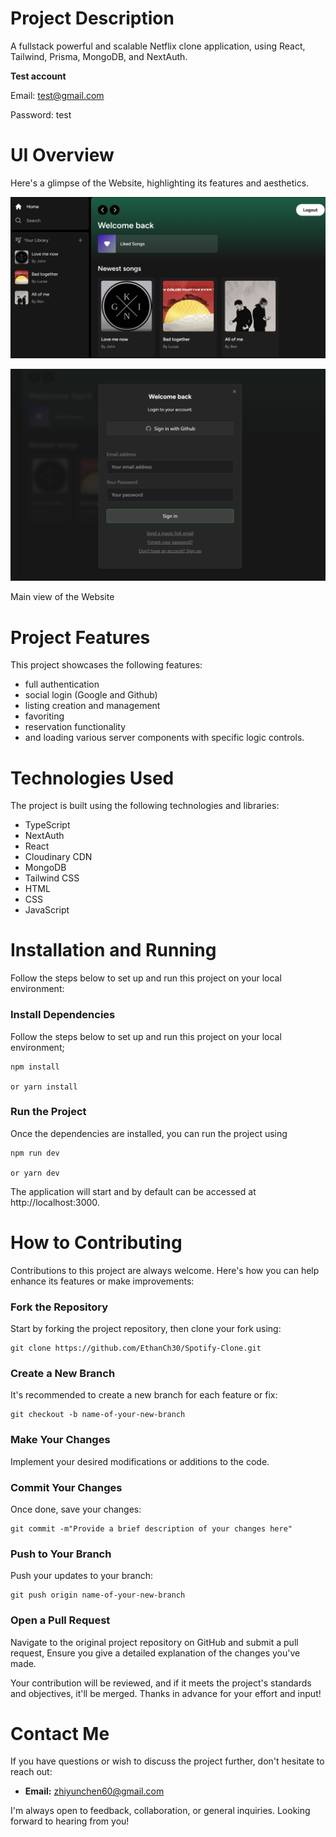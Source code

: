 # Project Description

A fullstack powerful and scalable Netflix clone  application, using React, Tailwind, Prisma, MongoDB, and NextAuth.

**Test account**

Email: test@gmail.com

Password: test

# UI Overview

Here's a glimpse of the Website, highlighting its features and aesthetics.

![Image text](https://github.com/EthanCh30/img-store/blob/master/img-storage/Spotify1.png)

![Image text](https://github.com/EthanCh30/img-store/blob/master/img-storage/Spotify2.png)

Main view of the Website

# Project Features

This project showcases the following features:

- full authentication
- social login (Google and Github)
- listing creation and management
- favoriting
- reservation functionality
- and loading various server components with specific logic controls.



# Technologies Used

The project is built using the following technologies and libraries:

- TypeScript
- NextAuth
- React
- Cloudinary CDN
- MongoDB
- Tailwind CSS
- HTML
- CSS
- JavaScript

# Installation and Running

Follow the steps below to set up and run this project on your local environment:

### Install Dependencies

Follow the steps below to set up and run this project on your local environment;

```
npm install

or yarn install
```



### Run the Project

Once the dependencies are installed, you can run the project using 

```
npm run dev

or yarn dev
```

The application will start and by default can be accessed at http://localhost:3000.

# How to Contributing

Contributions to this project are always welcome. Here's how you can help enhance its features or make improvements:

### Fork the Repository

Start by forking the project repository, then clone your fork using:

```
git clone https://github.com/EthanCh30/Spotify-Clone.git
```

### Create a New Branch

It's recommended to create a new branch for each feature or fix:

```
git checkout -b name-of-your-new-branch
```

### Make Your Changes

Implement your desired modifications or additions to the code.

### Commit Your Changes

Once done, save your changes:

```
git commit -m"Provide a brief description of your changes here"
```



### Push to Your Branch

Push your updates to your branch:

```
git push origin name-of-your-new-branch
```

### Open a Pull Request

Navigate to the original project repository on GitHub and submit a pull request, Ensure you give a detailed explanation of the changes you've made.

Your contribution will be reviewed, and if it meets the project's standards and objectives, it'll be merged. Thanks in advance for your effort and input!

# Contact Me

If you have questions or wish to discuss the project further, don't hesitate to reach out:

- **Email:** zhiyunchen60@gmail.com

I'm always open to feedback, collaboration, or general inquiries. Looking forward to hearing from you!
